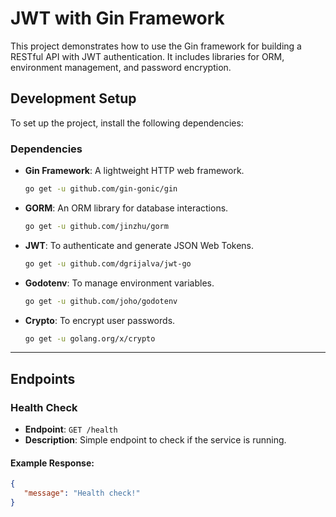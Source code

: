 # JWT with Gin Framework

This project demonstrates how to use the Gin framework for building a RESTful API with JWT authentication. It includes libraries for ORM, environment management, and password encryption.

## Development Setup

To set up the project, install the following dependencies:

### Dependencies
- **Gin Framework**: A lightweight HTTP web framework.
  ```bash
  go get -u github.com/gin-gonic/gin
  ```

- **GORM**: An ORM library for database interactions.
  ```bash
  go get -u github.com/jinzhu/gorm
  ```

- **JWT**: To authenticate and generate JSON Web Tokens.
  ```bash
  go get -u github.com/dgrijalva/jwt-go
  ```

- **Godotenv**: To manage environment variables.
  ```bash
  go get -u github.com/joho/godotenv
  ```

- **Crypto**: To encrypt user passwords.
  ```bash
  go get -u golang.org/x/crypto
  ```

---

## Endpoints

### Health Check

- **Endpoint**: `GET /health`
- **Description**: Simple endpoint to check if the service is running.

#### Example Response:
```json
{
   "message": "Health check!"
}
```
